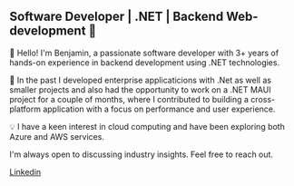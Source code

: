 ## Software Developer | .NET | Backend Web-development 🚀

👋 Hello! I'm Benjamin, a passionate software developer with 3+ years of hands-on experience in backend development using .NET technologies.

🌟 In the past I developed enterprise applicaticions with .Net as well as smaller projects and also had the opportunity to work on a .NET MAUI project for a couple of months, where I contributed to building a cross-platform application with a focus on performance and user experience.

💡 I have a keen interest in cloud computing and have been exploring both Azure and AWS services.

I'm always open to discussing industry insights. Feel free to reach out.

[Linkedin](https://www.linkedin.com/in/kovacsbenjaminmark)
